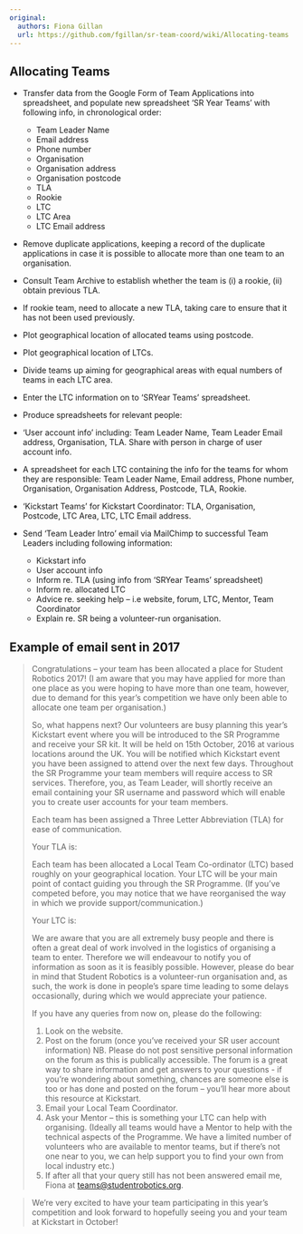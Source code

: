 ```yaml
---
original:
  authors: Fiona Gillan
  url: https://github.com/fgillan/sr-team-coord/wiki/Allocating-teams
---
```

## Allocating Teams

* Transfer data from the Google Form of Team Applications into spreadsheet, and populate new spreadsheet ‘SR Year Teams’ with following info, in chronological order:
    * Team Leader Name
    * Email address
    * Phone number
    * Organisation
    * Organisation address
    * Organisation postcode
    * TLA
    * Rookie
    * LTC
    * LTC Area
    * LTC Email address


* Remove duplicate applications, keeping a record of the duplicate applications in case it is possible to allocate more than one team to an organisation.
* Consult Team Archive to establish whether the team is (i) a rookie, (ii) obtain previous TLA.
* If rookie team, need to allocate a new TLA, taking care to ensure that it has not been used previously.


* Plot geographical location of allocated teams using postcode.
* Plot geographical location of LTCs.
* Divide teams up aiming for geographical areas with equal numbers of teams in each LTC area.
* Enter the LTC information on to ‘SRYear Teams’ spreadsheet.


* Produce spreadsheets for relevant people:
 * ‘User account info’ including: Team Leader Name, Team Leader Email address, Organisation, TLA.  Share with person in charge of user account info.
 * A spreadsheet for each LTC containing the info for the teams for whom they are responsible: Team Leader Name, Email address, Phone number, Organisation, Organisation Address, Postcode, TLA, Rookie.
 * ‘Kickstart Teams’ for Kickstart Coordinator: TLA, Organisation,  Postcode, LTC Area, LTC, LTC Email address.

* Send ‘Team Leader Intro’ email via MailChimp to successful Team Leaders including following information:
    * Kickstart info
    * User account info
    * Inform re. TLA (using info from ‘SRYear Teams’ spreadsheet)
    * Inform re. allocated LTC
    * Advice re. seeking help – i.e  website, forum, LTC, Mentor, Team Coordinator
    * Explain re. SR being a volunteer-run organisation.

## Example of email sent in 2017

> Congratulations – your team has been allocated a place for Student Robotics 2017!  (I am aware that you may have applied for more than one place as you were hoping to have more than one team, however, due to demand for this year’s competition we have only been able to allocate one team per organisation.)
>
> So, what happens next?
> Our volunteers are busy planning this year’s Kickstart event where you will be introduced to the SR Programme and receive your SR kit.  It will be held on 15th October, 2016 at various locations around the UK.  You will be notified which Kickstart event you have been assigned to attend over the next few days.
> Throughout the SR Programme your team members will require access to SR services.  Therefore, you, as Team Leader, will shortly receive an email containing your SR username and password which will enable you to create user accounts for your team members.
>
> Each team has been assigned a Three Letter Abbreviation (TLA) for ease of communication.
>
> Your TLA is:
>
> Each team has been allocated a Local Team Co-ordinator (LTC) based roughly on your geographical location.  Your LTC will be your main point of contact guiding you through the SR Programme. (If you’ve competed before, you may notice that we have reorganised the way in which we provide support/communication.)
>
> Your LTC is:
>
> We are aware that you are all extremely busy people and there is often a great deal of work involved in the logistics of organising a team to enter.  Therefore we will endeavour to notify you of information as soon as it is feasibly possible.  However, please do bear in mind that Student Robotics is a volunteer-run organisation and, as such, the work is done in people’s spare time leading to some delays occasionally, during which we would appreciate your patience.
>
> If you have any queries from now on, please do the following:
> 1. Look on the website.
> 2. Post on the forum (once you’ve received your SR user account information) NB. Please do not post sensitive personal information on the forum as this is publically accessible.  The forum is a great way to share information and get answers to your questions - if you’re wondering about something, chances are someone else is too or has done and posted on the forum – you’ll hear more about this resource at Kickstart.
> 3. Email your Local Team Coordinator.
> 4. Ask your Mentor – this is something your LTC can help with organising.  (Ideally all teams would have a Mentor to help with the technical aspects of the Programme.  We have a limited number of volunteers who are available to mentor teams, but if there’s not one near to you, we can help support you to find your own from local industry etc.)
> 5. If after all that your query still has not been answered email me, Fiona at teams@studentrobotics.org.

> We’re very excited to have your team participating in this year’s competition and look forward to hopefully seeing you and your team at Kickstart in October!
